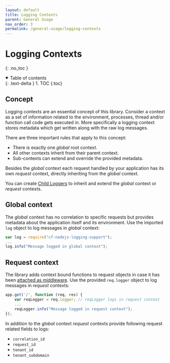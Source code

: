 ```yaml
---
layout: default
title: Logging Contexts
parent: General Usage
nav_order: 3
permalink: /general-usage/logging-contexts
---
```


# Logging Contexts
{: .no_toc }

<details open markdown="block">
  <summary>
    Table of contents
  </summary>
  {: .text-delta }
1. TOC
{:toc}
</details>

## Concept
Logging contexts are an essential concept of this library. 
Consider a context as a set of information related to the environment, processes, thread and/or function call code gets executed in.
More specifically a logging context stores metadata which get written along with the raw log messages.

There are three important rules that apply to this concept:
- There is exactly one *global* root context.
- All other contexts inherit from their parent context.
- Sub-contexts can extend and override the provided metadata.

Besides the *global* context each request handled by your application has its own *request* context, directly inheriting from the *global* context.

You can create [Child Loggers](/cf-nodejs-logging-support/general-usage/logging-contexts) to inherit and extend the *global* context or *request* contexts.

## Global context
The *global* context has no correlation to specific requests but provides metadata about the application itself and its environment. Use the imported `log` object to log messages in *global* context:

```js
var log = require("cf-nodejs-logging-support");
...
log.info("Message logged in global context"); 
```

## Request context
The library adds context bound functions to request objects in case it has been [attached as middleware](/cf-nodejs-logging-support/general-usage/request-logs#attaching-to-server-frameworks). 
Use the provided `req.logger` object to log messages in *request* contexts:
```js
app.get('/', function (req, res) {
    var reqLogger = req.logger; // reqLogger logs in request context
    ...
    reqLogger.info("Message logged in request context"); 
});
```

In addition to the *global* context *request* contexts provide following request related fields to logs:
- `correlation_id`
- `request_id`
- `tenant_id`
- `tenant_subdomain`
